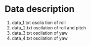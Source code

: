 # Data description

1. data_1.txt oscila tion of roll 
2. data_2.txt oscilation of roll and pitch
2. data_3.txt oscilation of yaw
1. data_4.txt oscilation of yaw 